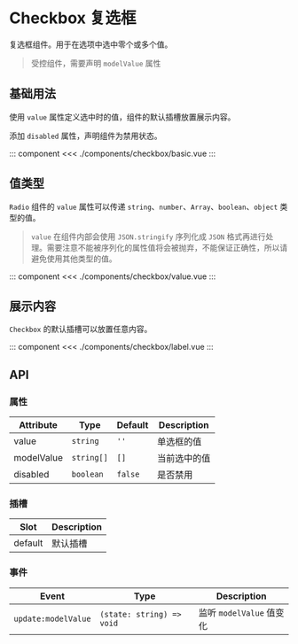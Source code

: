 # Checkbox 复选框

复选框组件。用于在选项中选中零个或多个值。

> 受控组件，需要声明 `modelValue` 属性

## 基础用法

使用 `value` 属性定义选中时的值，组件的默认插槽放置展示内容。

添加 `disabled` 属性，声明组件为禁用状态。

::: component <CheckboxBasic/>
<<< ./components/checkbox/basic.vue
:::

## 值类型

`Radio` 组件的 `value` 属性可以传递 `string`、`number`、`Array`、`boolean`、`object` 类型的值。

> `value` 在组件内部会使用 `JSON.stringify` 序列化成 `JSON` 格式再进行处理。需要注意不能被序列化的属性值将会被抛弃，不能保证正确性，所以请避免使用其他类型的值。

::: component <CheckboxValue/>
<<< ./components/checkbox/value.vue
:::

## 展示内容

`Checkbox` 的默认插槽可以放置任意内容。

::: component <CheckboxLabel/>
<<< ./components/checkbox/label.vue
:::

## API

### 属性

| Attribute   | Type       | Default | Description |
|-------------|------------|---------|-------------|
| value       | `string`   | `''`    | 单选框的值    |
| modelValue  | `string[]` | `[]`    | 当前选中的值  |
| disabled    | `boolean`  | `false` | 是否禁用     |

### 插槽

| Slot    | Description |
|---------|-------------|
| default | 默认插槽     |

### 事件

| Event               | Type                      | Description            |
|---------------------|---------------------------|------------------------|
| `update:modelValue` | `(state: string) => void` | 监听 `modelValue` 值变化 |
